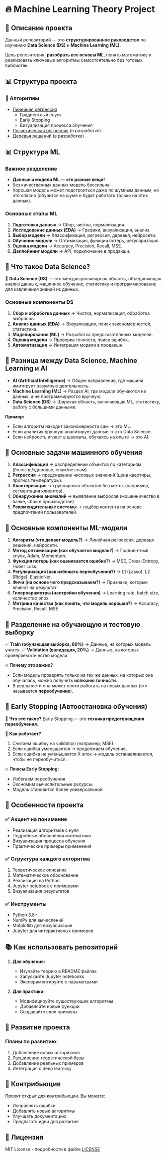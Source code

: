# 🔥 Machine Learning Theory Project

## 📌 Описание проекта
Данный репозиторий — это **структурированное руководство** по изучению **Data Science (DS)** и **Machine Learning (ML)**.

Цель репозитория: **разобрать все основы ML**, понять математику и реализовать ключевые алгоритмы самостоятельно без готовых библиотек.

## 📊 Структура проекта

### 📂 Алгоритмы
- [Линейная регрессия](algorithms/linear_regression/)
  - Градиентный спуск
  - Early Stopping
  - Визуализация процесса обучения
- [Логистическая регрессия](algorithms/logistic_regression/) (в разработке)
- [Деревья решений](algorithms/decision_trees/) (в разработке)

## 📊 Структура ML

### **Важное разделение**
- **Данные и модели ML — это разные вещи!**
- Без качественных данных модель бессильна.
- Хорошая модель может подстроиться даже по шумным данным, но это опасно (обучится на шуме и будет работать только на этих данных).

### **Основные этапы ML**
1. **Подготовка данных** → Сбор, чистка, нормализация.
2. **Исследование данных (EDA)** → Графики, визуализация, анализ.
3. **Выбор модели** → Классификация, регрессия, деревья, нейросети.
4. **Обучение модели** → Оптимизация, функции потерь, регуляризация.
5. **Оценка модели** → Accuracy, Precision, Recall, MSE.
6. **Деплойнинг модели** → API, подключение в продакшн.

## 📌 Что такое Data Science?

📌 **Data Science (DS)** — это междисциплинарная область, объединяющая анализ данных, машинное обучение, статистику и программирование для извлечения знаний из данных.

### **Основные компоненты DS**
1. **Сбор и обработка данных** → Чистка, нормализация, обработка выбросов.
2. **Анализ данных (EDA)** → Визуализация, поиск закономерностей, статистика.
3. **Моделирование (ML)** → Разработка предсказательных моделей.
4. **Оценка модели** → Проверка точности, поиск ошибок.
5. **Автоматизация** → Интеграция модели в продакшн.

## 📌 Разница между Data Science, Machine Learning и AI

- **AI (Artificial Intelligence)** → Общее направление, где машина имитирует разумную деятельность.
- **Machine Learning (ML)** → Раздел AI, где модели обучаются на данных, а не программируются вручную.
- **Data Science (DS)** → Широкая область, включающая ML, статистику, работу с большими данными.

**Пример:**
- Если алгоритм находит закономерности сам → это ML.
- Если аналитик вручную анализирует данные → это Data Science.
- Если нейросеть играет в шахматы, обучаясь на опыте → это AI.

## 📌 Основные задачи машинного обучения

1. **Классификация** → распределение объектов по категориям (болезнь/здоровье, спам/не спам).
2. **Регрессия** → предсказание числовых значений (цена квартиры, прогноз температуры).
3. **Кластеризация** → группировка объектов без меток (например, сегментация клиентов).
4. **Обнаружение аномалий** → выявление выбросов (мошенничество в банке, сбои в производстве).
5. **Рекомендательные системы** → подбор контента на основе предпочтений пользователей.

## 📌 Основные компоненты ML-модели

1. **Алгоритм (что делает модель?)** → Линейная регрессия, деревья решений, нейросети.
2. **Метод оптимизации (как обучается модель?)** → Градиентный спуск, Adam, Momentum.
3. **Функция потерь (как оценивается ошибка?)** → MSE, Cross-Entropy, Huber Loss.
4. **Регуляризация (как избежать переобучения?)** → L1 (Lasso), L2 (Ridge), ElasticNet.
5. **Фичи (на основе чего предсказываем?)** → Признаки, которые влияют на результат.
6. **Гиперпараметры (настройки обучения)** → Learning rate, batch size, количество эпох.
7. **Метрики качества (как понять, что модель хорошая?)** → Accuracy, Precision, Recall, MSE.

## 📌 Разделение на обучающую и тестовую выборку

✅ **Train (обучающая выборка, 80%)** → Данные, на которых модель учится.
✅ **Validation (валидация, 20%)** → Данные, на которых проверяем качество модели.

🔥 **Почему это важно?**
- Если модель проверять только на тех же данных, на которых она обучалась, можно получить **иллюзию точности**.
- В реальности она может плохо работать на новых данных (это называется **переобучение**).

## 📌 Early Stopping (Автоостановка обучения)

📌 **Что это такое?**
Early Stopping — это **техника предотвращения переобучения**.

📌 **Как работает?**
1. Считаем ошибку на validation (например, MSE).
2. Если ошибка уменьшается → продолжаем обучение.
3. Если ошибка не уменьшается X эпох → модель останавливается, чтобы не переобучиться.

🔥 **Плюсы Early Stopping:**
- Избегаем переобучения.
- Экономим вычислительные ресурсы.
- Модель становится более универсальной.

## 🎯 Особенности проекта

### ✅ Акцент на понимание
- Реализация алгоритмов с нуля
- Подробные объяснения математики
- Визуализация процесса обучения
- Практические примеры применения

### ✅ Структура каждого алгоритма
1. Теоретическое описание
2. Математическое обоснование
3. Реализация на Python
4. Jupyter notebook с примерами
5. Визуализация результатов

### ✅ Инструменты
- Python 3.8+
- NumPy для вычислений
- Matplotlib для визуализации
- Jupyter для интерактивных примеров

## 📚 Как использовать репозиторий

1. **Для обучения:**
   - Изучайте теорию в README файлах
   - Запускайте Jupyter notebooks
   - Экспериментируйте с параметрами

2. **Для практики:**
   - Модифицируйте существующие алгоритмы
   - Добавляйте новые функции
   - Создавайте свои примеры

## 🚀 Развитие проекта

### Планы по развитию:
1. Добавление новых алгоритмов
2. Расширение теоретической базы
3. Добавление реальных примеров
4. Интеграция с deep learning

## 📌 Контрибьюция

Проект открыт для контрибьюции. Вы можете:
- Исправлять ошибки
- Добавлять новые алгоритмы
- Улучшать документацию
- Предлагать идеи для развития

## 📝 Лицензия

MIT License - подробности в файле [LICENSE](LICENSE)